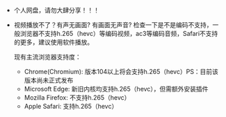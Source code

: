 - 个人网盘，请勿大肆分享！！！
- 视频播放不了？有声无画面? 有画面无声音?
  检查一下是不是编码不支持，一般浏览器不支持h.265（hevc）等编码视频，ac3等编码音频，Safari不支持的更多，建议使用软件播放。

  现有主流浏览器支持度：
  - Chrome(Chromium): 版本104以上将会支持h.265（hevc）PS：目前该版本尚未正式发布
  - Microsoft Edge: 新旧内核均支持h.265（hevc），但需额外安装插件
  - Mozilla Firefox: 不支持h.265（hevc）
  - Apple Safari: 支持h.265（hevc）

